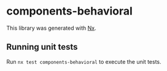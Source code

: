 # components-behavioral

This library was generated with [Nx](https://nx.dev).

## Running unit tests

Run `nx test components-behavioral` to execute the unit tests.
